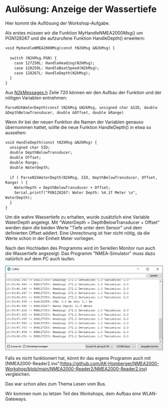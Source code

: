# Aulösung: Anzeige der Wassertiefe

Hier kommt die Auflösung der Workshop-Aufgabe.

Als erstes müssen wir die Funktion MyHandleNMEA2000Msg() um PGN128267 und die aufzurufene Funktion HandleDepth() erweitern:

```
void MyHandleNMEA2000Msg(const tN2kMsg &N2kMsg) {

  switch (N2kMsg.PGN) {
    case 127250L: HandleHeading(N2kMsg);
    case 128259L: HandleBoatSpeed(N2kMsg);
    case 128267L: HandleDepth(N2kMsg);
  }
}
```

Aus [N2kMessages.h](https://github.com/ttlappalainen/NMEA2000/blob/master/src/N2kMessages.h) Zeile 720 können wir den Aufbau der Funktion und der nötigen Variablen entnehmen:

````
ParseN2kWaterDepth(const tN2kMsg &N2kMsg, unsigned char &SID, double &DepthBelowTransducer, double &Offset, double &Range)
````

Wenn ihr bei der neuen Funktion die Namen der Variablen genauso übernommen hattet, sollte die neue Funktion HandleDepth() in etwa so aussehen:

```
void HandleDepth(const tN2kMsg &N2kMsg) {
  unsigned char SID;
  double DepthBelowTransducer;
  double Offset;
  double Range;
  double WaterDepth;

  if ( ParseN2kWaterDepth(N2kMsg, SID, DepthBelowTransducer, Offset, Range) ) {
    WaterDepth = DepthBelowTransducer + Offset;
    Serial.printf("PGN128267: Water Depth: %4.1f Meter \n", WaterDepth);
  }
}
```

Um die wahre Wassertiefe zu erhalten, wurde zusätzlich eine Variable WaterDepth angelegt. Mit "WaterDepth = DepthBelowTransducer + Offset" werden dann die beiden Werte "Tiefe unter dem Sensor" und dem definierten Offset addiert. Eine Umrechnung ist hier nicht nötig, da die Werte schon in der Einheit Meter vorliegen.

Nach den Hochladen des Programms wird im Seriellen Monitor nun auch die Wassertiefe angezeigt. Das Programm "NMEA-Simulator" muss dazu natürlich auf dem PC auch laufen.

![SerialMonitor](https://github.com/AK-Homberger/NMEA2000-Workshop/blob/main/Bilder/SerialMonitor2.png)

Falls es nicht funktioniert hat, könnt ihr das eigene Programm auch mit [NMEA2000-Reader2.ino"(https://github.com/AK-Homberger/NMEA2000-Workshop/blob/main/NMEA2000-Reader2/NMEA2000-Reader2.ino) vergleichen.

Das war schon alles zum Thema Lesen vom Bus.

Wir kommen num zu letzen Teil des Workshops, dem Aufbau eine WLAN-Gateways.

